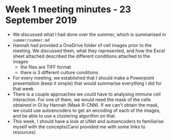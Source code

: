 # Week 1 meeting minutes - 23 September 2019

* We discussed what I had done over the summer, which is summarised in `summer/summer.md`
* Hannah had provided a OneDrive folder of cell images prior to the meeting. We discussed them, what they represented, and how the Excel sheet attached described the different conditions attached to the images
    * the files are TIFF format
    * there is 3 different culture conditions
* For every meeting, we established that I should make a Powerpoint presentation (keep it simple) that would summarise everything I did for that week
* There is a couple approaches we could have to analysing immune cell interaction. For one of them, we would need the mask of the cells obtained in GI by Hannah (Mask R-CNN). If we can't obtain the mask, we could use autoencoders to get an encoding of each of the images, and be able to use a clustering algorithm on that.
* This week, I should have a look at UNet and autoencoders to familiarise myself with the concepts(Carol provided me with some links to resources)

